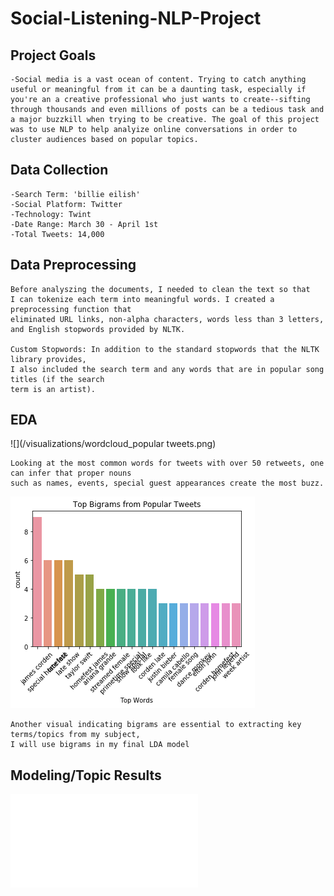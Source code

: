 # Social-Listening-NLP-Project

## Project Goals
    -Social media is a vast ocean of content. Trying to catch anything useful or meaningful from it can be a daunting task, especially if you're an a creative professional who just wants to create--sifting through thousands and even millions of posts can be a tedious task and a major buzzkill when trying to be creative. The goal of this project was to use NLP to help analyize online conversations in order to cluster audiences based on popular topics.


## Data Collection
    -Search Term: 'billie eilish'
    -Social Platform: Twitter
    -Technology: Twint
    -Date Range: March 30 - April 1st
    -Total Tweets: 14,000



## Data Preprocessing
    Before analyszing the documents, I needed to clean the text so that 
    I can tokenize each term into meaningful words. I created a preprocessing function that 
    eliminated URL links, non-alpha characters, words less than 3 letters, and English stopwords provided by NLTK.
    
    Custom Stopwords: In addition to the standard stopwords that the NLTK library provides,
    I also included the search term and any words that are in popular song titles (if the search
    term is an artist).



## EDA

![](/visualizations/wordcloud_popular tweets.png)

    Looking at the most common words for tweets with over 50 retweets, one can infer that proper nouns
    such as names, events, special guest appearances create the most buzz.


![](/visualizations/top_bigrams-popular_tweets.png)

    Another visual indicating bigrams are essential to extracting key terms/topics from my subject,
    I will use bigrams in my final LDA model



## Modeling/Topic Results


![](pyvisual.html)
